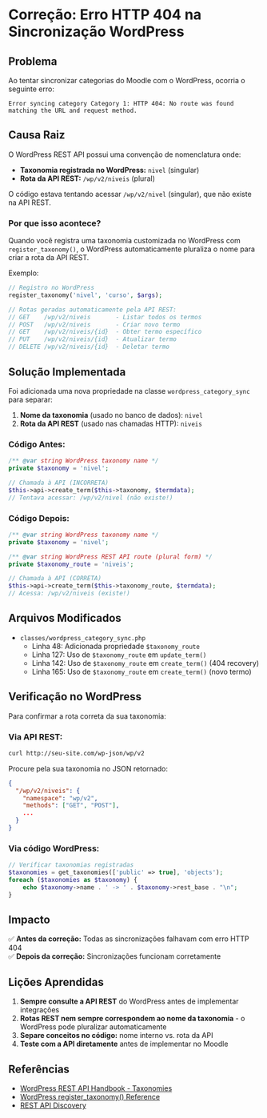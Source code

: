 # Correção: Erro HTTP 404 na Sincronização WordPress

## Problema

Ao tentar sincronizar categorias do Moodle com o WordPress, ocorria o seguinte erro:

```
Error syncing category Category 1: HTTP 404: No route was found matching the URL and request method.
```

## Causa Raiz

O WordPress REST API possui uma convenção de nomenclatura onde:

- **Taxonomia registrada no WordPress:** `nivel` (singular)
- **Rota da API REST:** `/wp/v2/niveis` (plural)

O código estava tentando acessar `/wp/v2/nivel` (singular), que não existe na API REST.

### Por que isso acontece?

Quando você registra uma taxonomia customizada no WordPress com `register_taxonomy()`, o WordPress automaticamente pluraliza o nome para criar a rota da API REST.

Exemplo:
```php
// Registro no WordPress
register_taxonomy('nivel', 'curso', $args);

// Rotas geradas automaticamente pela API REST:
// GET    /wp/v2/niveis       - Listar todos os termos
// POST   /wp/v2/niveis       - Criar novo termo
// GET    /wp/v2/niveis/{id}  - Obter termo específico
// PUT    /wp/v2/niveis/{id}  - Atualizar termo
// DELETE /wp/v2/niveis/{id}  - Deletar termo
```

## Solução Implementada

Foi adicionada uma nova propriedade na classe `wordpress_category_sync` para separar:

1. **Nome da taxonomia** (usado no banco de dados): `nivel`
2. **Rota da API REST** (usado nas chamadas HTTP): `niveis`

### Código Antes:
```php
/** @var string WordPress taxonomy name */
private $taxonomy = 'nivel';

// Chamada à API (INCORRETA)
$this->api->create_term($this->taxonomy, $termdata);
// Tentava acessar: /wp/v2/nivel (não existe!)
```

### Código Depois:
```php
/** @var string WordPress taxonomy name */
private $taxonomy = 'nivel';

/** @var string WordPress REST API route (plural form) */
private $taxonomy_route = 'niveis';

// Chamada à API (CORRETA)
$this->api->create_term($this->taxonomy_route, $termdata);
// Acessa: /wp/v2/niveis (existe!)
```

## Arquivos Modificados

- `classes/wordpress_category_sync.php`
  - Linha 48: Adicionada propriedade `$taxonomy_route`
  - Linha 127: Uso de `$taxonomy_route` em `update_term()`
  - Linha 142: Uso de `$taxonomy_route` em `create_term()` (404 recovery)
  - Linha 165: Uso de `$taxonomy_route` em `create_term()` (novo termo)

## Verificação no WordPress

Para confirmar a rota correta da sua taxonomia:

### Via API REST:
```bash
curl http://seu-site.com/wp-json/wp/v2
```

Procure pela sua taxonomia no JSON retornado:
```json
{
  "/wp/v2/niveis": {
    "namespace": "wp/v2",
    "methods": ["GET", "POST"],
    ...
  }
}
```

### Via código WordPress:
```php
// Verificar taxonomias registradas
$taxonomies = get_taxonomies(['public' => true], 'objects');
foreach ($taxonomies as $taxonomy) {
    echo $taxonomy->name . ' -> ' . $taxonomy->rest_base . "\n";
}
```

## Impacto

✅ **Antes da correção:** Todas as sincronizações falhavam com erro HTTP 404  
✅ **Depois da correção:** Sincronizações funcionam corretamente

## Lições Aprendidas

1. **Sempre consulte a API REST** do WordPress antes de implementar integrações
2. **Rotas REST nem sempre correspondem ao nome da taxonomia** - o WordPress pode pluralizar automaticamente
3. **Separe conceitos no código:** nome interno vs. rota da API
4. **Teste com a API diretamente** antes de implementar no Moodle

## Referências

- [WordPress REST API Handbook - Taxonomies](https://developer.wordpress.org/rest-api/reference/taxonomies/)
- [WordPress register_taxonomy() Reference](https://developer.wordpress.org/reference/functions/register_taxonomy/)
- [REST API Discovery](https://developer.wordpress.org/rest-api/using-the-rest-api/discovery/)
